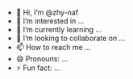 - 👋 Hi, I’m @zhy-naf
- 👀 I’m interested in ...
- 🌱 I’m currently learning ...
- 💞️ I’m looking to collaborate on ...
- 📫 How to reach me ...
- 😄 Pronouns: ...
- ⚡ Fun fact: ...

<!---
zhy-naf/zhy-naf is a ✨ special ✨ repository because its `README.md` (this file) appears on your GitHub profile.
You can click the Preview link to take a look at your changes.
--->
